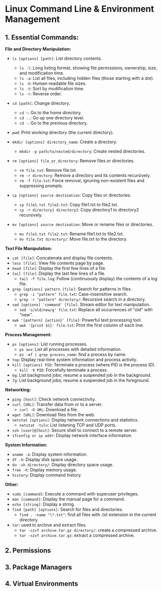 # Linux Command Line & Environment Management

## 1. Essential Commands:

**File and Directory Manipulation:**

- `ls [options] [path]`: List directory contents.

  - `ls -l`: Long listing format, showing file permissions, ownership, size, and modification time.
  - `ls -a`: List all files, including hidden files (those starting with a dot).
  - `ls -h`: Human-readable file sizes.
  - `ls -t`: Sort by modification time.
  - `ls -r`: Reverse order.

- `cd [path]`: Change directory.

  - `cd ~`: Go to the home directory.
  - `cd ..`: Go up one directory level.
  - `cd -`: Go to the previous directory.

- `pwd`: Print working directory (the current directory).
- `mkdir [options] directory_name`: Create a directory.

  - `mkdir -p path/to/nested/directory`: Create nested directories.

- `rm [options] file_or_directory`: Remove files or directories.
  - `rm file.txt`: Remove file.txt.
  - `rm -r directory`: Remove a directory and its contents recursively.
  - `rm -f file.txt`: Force removal, ignoring non-existent files and suppressing prompts.
- `cp [options] source destination`: Copy files or directories.
  - `cp file1.txt file2.txt`: Copy file1.txt to file2.txt.
  - `cp -r directory1 directory2`: Copy directory1 to directory2 recursively.
- `mv [options] source destination`: Move or rename files or directories.
  - `mv file1.txt file2.txt`: Rename file1.txt to file2.txt.
  - `mv file.txt directory/`: Move file.txt to the directory.

**Text File Manipulation:**

- `cat [file]`: Concatenate and display file contents.
- `less [file]`: View file contents page by page.
- `head [file]`: Display the first few lines of a file.
- `tail [file]`: Display the last few lines of a file.
  - `tail -f file.log`: Follow (continuously display) the contents of a log file.
- `grep [options] pattern [file]`: Search for patterns in files.
  - `grep -i "pattern" file.txt`: Case-insensitive search.
  - `grep -r "pattern" directory/`: Recursive search in a directory.
- `sed [options] 'command' [file]`: Stream editor for text manipulation.
  - `sed 's/old/new/g' file.txt`: Replace all occurrences of "old" with "new".
- `awk '[pattern] {action}' [file]`: Powerful text processing tool.
  - `awk '{print $1}' file.txt`: Print the first column of each line.

**Process Management:**

- `ps [options]`: List running processes.
  - `ps aux`: List all processes with detailed information.
  - `ps -ef | grep process_name`: find a process by name.
- `top`: Display real-time system information and process activity.
- `kill [options] PID`: Terminate a process (where PID is the process ID).
  - `kill -9 PID`: Forcefully terminate a process.
- `bg`: List background jobs; resume a suspended job in the background.
- `fg`: List background jobs; resume a suspended job in the foreground.

**Networking:**

- `ping [host]`: Check network connectivity.
- `curl [URL]`: Transfer data from or to a server.
  - `curl -O URL`: Download a file.
- `wget [URL]`: Download files from the web.
- `netstat [options]`: Display network connections and statistics.
  - `netstat -tuln`: List listening TCP and UDP ports.
- `ssh [user]@[host]`: Secure shell to connect to a remote server.
- `ifconfig or ip addr`: Display network interface information.

**System Information:**

- `uname -a`: Display system information.
- `df -h`: Display disk space usage.
- `du -sh directory/`: Display directory space usage.
- `free -h`: Display memory usage.
- `history`: Display command history.

**Other:**

- `sudo [command]`: Execute a command with superuser privileges.
- `man [command]`: Display the manual page for a command.
- `echo [string]`: Display a string.
- `find [path] [options]`: Search for files and directories.
  - `find . -name "\*.txt"`: find all files with .txt extension in the current directory.
- `tar`: used to archive and extract files.
  - `tar -czvf archive.tar.gz directory/`: create a compressed archive.
  - `tar -xzvf archive.tar.gz`: extract a compressed archive.

## 2. Permissions

## 3. Package Managers

## 4. Virtual Environments
